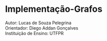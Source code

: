 # Implementação-Grafos
Autor: Lucas de Souza Pelegrina  
Orientador: Diego Addan Gonçalves  
Instituição de Ensino: UTFPR
